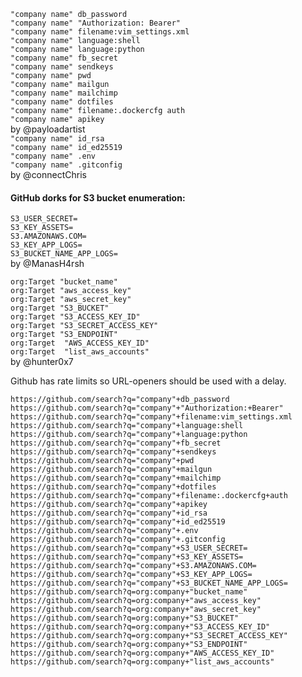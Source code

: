 `"company name" db_password`  
`"company name" "Authorization: Bearer"`  
`"company name" filename:vim_settings.xml`  
`"company name" language:shell`  
`"company name" language:python`  
`"company name" fb_secret`  
`"company name" sendkeys`  
`"company name" pwd`  
`"company name" mailgun`  
`"company name" mailchimp`  
`"company name" dotfiles`  
`"company name" filename:.dockercfg auth`  
`"company name" apikey`  
by @payloadartist  
`"company name" id_rsa`  
`"company name" id_ed25519`  
`"company name" .env`  
`"company name" .gitconfig`  
by @connectChris

#### GitHub dorks for S3 bucket enumeration:

`S3_USER_SECRET=`  
`S3_KEY_ASSETS=`  
`S3.AMAZONAWS.COM=`  
`S3_KEY_APP_LOGS=`  
`S3_BUCKET_NAME_APP_LOGS=`  
by @ManasH4rsh

`org:Target "bucket_name"`  
`org:Target "aws_access_key"`   
`org:Target "aws_secret_key"`   
`org:Target "S3_BUCKET"`    
`org:Target "S3_ACCESS_KEY_ID"`   
`org:Target "S3_SECRET_ACCESS_KEY"`   
`org:Target "S3_ENDPOINT"`    
`org:Target  "AWS_ACCESS_KEY_ID"`   
`org:Target  "list_aws_accounts"`   
by @hunter0x7



Github has rate limits so URL-openers should be used with a delay.
```
https://github.com/search?q="company"+db_password
https://github.com/search?q="company"+"Authorization:+Bearer"
https://github.com/search?q="company"+filename:vim_settings.xml
https://github.com/search?q="company"+language:shell
https://github.com/search?q="company"+language:python
https://github.com/search?q="company"+fb_secret
https://github.com/search?q="company"+sendkeys
https://github.com/search?q="company"+pwd
https://github.com/search?q="company"+mailgun
https://github.com/search?q="company"+mailchimp
https://github.com/search?q="company"+dotfiles
https://github.com/search?q="company"+filename:.dockercfg+auth
https://github.com/search?q="company"+apikey
https://github.com/search?q="company"+id_rsa
https://github.com/search?q="company"+id_ed25519
https://github.com/search?q="company"+.env
https://github.com/search?q="company"+.gitconfig
https://github.com/search?q="company"+S3_USER_SECRET=
https://github.com/search?q="company"+S3_KEY_ASSETS=
https://github.com/search?q="company"+S3.AMAZONAWS.COM=
https://github.com/search?q="company"+S3_KEY_APP_LOGS=
https://github.com/search?q="company"+S3_BUCKET_NAME_APP_LOGS=
https://github.com/search?q=org:company+"bucket_name"
https://github.com/search?q=org:company+"aws_access_key"
https://github.com/search?q=org:company+"aws_secret_key"
https://github.com/search?q=org:company+"S3_BUCKET"
https://github.com/search?q=org:company+"S3_ACCESS_KEY_ID"
https://github.com/search?q=org:company+"S3_SECRET_ACCESS_KEY"
https://github.com/search?q=org:company+"S3_ENDPOINT"
https://github.com/search?q=org:company+"AWS_ACCESS_KEY_ID"
https://github.com/search?q=org:company+"list_aws_accounts"
```
